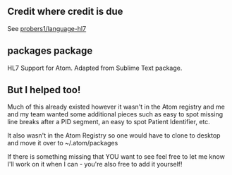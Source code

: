 ## Credit where credit is due

See [probers1/language-hl7](https://github.com/probers1/language-hl7)

## packages package

HL7 Support for Atom.  Adapted from Sublime Text package.

## But I helped too!

Much of this already existed however it wasn't in the Atom registry and me and
my team wanted some additional pieces such as easy to spot missing line breaks
after a PID segment, an easy to spot Patient Identifier, etc.

It also wasn't in the Atom Registry so one would have to clone to desktop and
move it over to ~/.atom/packages

If there is something missing that YOU want to see feel free to let me know
I'll work on it when I can - you're also free to add it yourself!
